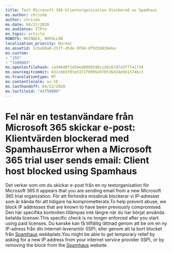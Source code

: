 ```yaml
---
title: Test Microsoft 365-klientorganisation blockerad av Spamhaus
ms.author: chrisda
author: chrisda
ms.date: 04/21/2020
ms.audience: ITPro
ms.topic: article
ROBOTS: NOINDEX, NOFOLLOW
localization_priority: Normal
ms.assetid: 5cba50a0-257f-45de-9f68-df9250838eba
ms.custom:
- "255"
- "3100003"
ms.openlocfilehash: ca948d0f1d5ded8969198ccddc67d743f77a1734
ms.sourcegitcommit: 631cbb5f03e5371f0995e976536d24e9d13746c3
ms.translationtype: MT
ms.contentlocale: sv-SE
ms.lasthandoff: 04/22/2020
ms.locfileid: "43759890"
---
```

# <a name="error-when-a-microsoft-365-trial-user-sends-email-client-host-blocked-using-spamhaus"></a><span data-ttu-id="9ff13-102">Fel när en testanvändare från Microsoft 365 skickar e-post: Klientvärden blockerad med Spamhaus</span><span class="sxs-lookup"><span data-stu-id="9ff13-102">Error when a Microsoft 365 trial user sends email: Client host blocked using Spamhaus</span></span>

<span data-ttu-id="9ff13-103">Det verkar som om du skickar e-post från en ny testorganisation för Microsoft 365.</span><span class="sxs-lookup"><span data-stu-id="9ff13-103">It appears that you are sending email from a new Microsoft 365 trial organization.</span></span> <span data-ttu-id="9ff13-104">För att förhindra missbruk blockerar vi IP-adresser som är kända för att tidigare ha komprometterats.</span><span class="sxs-lookup"><span data-stu-id="9ff13-104">To help prevent abuse, we block IP addresses that are known to have been previously compromised.</span></span> <span data-ttu-id="9ff13-105">Den här specifika kontrollen tillämpas inte längre när du har börjat använda betalda licenser.</span><span class="sxs-lookup"><span data-stu-id="9ff13-105">This specific check is no longer enforced after you start using paid licenses.</span></span> <span data-ttu-id="9ff13-106">Du kanske kan få tillfällig lättnad genom att be om en ny IP-adress från din Internet-leverantör (ISP), eller genom att ta bort blocket från [Spamhaus](https://go.microsoft.com/fwlink/p/?linkid=123245) webbplats.</span><span class="sxs-lookup"><span data-stu-id="9ff13-106">You might be able to get temporary relief by asking for a new IP address from your internet service provider (ISP), or by removing the block from the [Spamhaus](https://go.microsoft.com/fwlink/p/?linkid=123245) website.</span></span>
